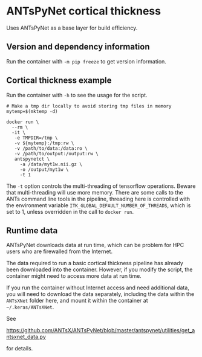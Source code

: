 # ANTsPyNet cortical thickness

Uses ANTsPyNet as a base layer for build efficiency. 

## Version and dependency information

Run the container with `-m pip freeze` to get version information.


## Cortical thickness example

Run the container with `-h` to see the usage for the script.

```
# Make a tmp dir locally to avoid storing tmp files in memory
mytemp=$(mktemp -d)

docker run \
  --rm \
  -it \
   -e TMPDIR=/tmp \
   -v ${mytemp}:/tmp:rw \
   -v /path/to/data:/data:ro \
   -v /path/to/output:/output:rw \
   antspynetct \
     -a /data/myt1w.nii.gz \
     -o /output/myt1w \
     -t 1 
```

The `-t` option controls the multi-threading of tensorflow operations. Beware
that multi-threading will use more memory. There are some calls to the ANTs
command line tools in the pipeline, threading here is controlled with the
environment variable `ITK_GLOBAL_DEFAULT_NUMBER_OF_THREADS`, which is set to 1,
unless overridden in the call to `docker run`.


## Runtime data

ANTsPyNet downloads data at run time, which can be problem for HPC users who are
firewalled from the Internet.

The data required to run a basic cortical thickness pipeline has already been
downloaded into the container. However, if you modify the script, the container
might need to access more data at run time.

If you run the container without Internet access and need additional data, you
will need to download the data separately, including the data within the
`ANTsXNet` folder here, and mount it within the container at
`~/.keras/ANTsXNet`.


See 

https://github.com/ANTsX/ANTsPyNet/blob/master/antspynet/utilities/get_antsxnet_data.py

for details.
